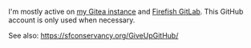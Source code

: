 I'm mostly active on [my Gitea instance](https://code.naskya.net/naskya) and [Firefish GitLab](https://git.joinfirefish.org/naskya). This GitHub account is only used when necessary.

See also: https://sfconservancy.org/GiveUpGitHub/
